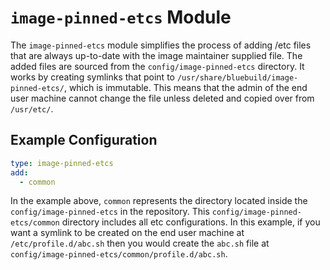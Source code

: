 # `image-pinned-etcs` Module

The `image-pinned-etcs` module simplifies the process of adding /etc files that are always up-to-date with the image maintainer supplied file. The added files are sourced from the `config/image-pinned-etcs` directory. It works by creating symlinks that point to `/usr/share/bluebuild/image-pinned-etcs/`, which is immutable. This means that the admin of the end user machine cannot change the file unless deleted and copied over from `/usr/etc/`.

## Example Configuration

```yaml
type: image-pinned-etcs
add:
  - common
```

In the example above, `common` represents the directory located inside the `config/image-pinned-etcs` in the repository. This `config/image-pinned-etcs/common` directory includes all etc configurations. In this example, if you want a symlink to be created on the end user machine at `/etc/profile.d/abc.sh` then you would create the `abc.sh` file at `config/image-pinned-etcs/common/profile.d/abc.sh`.
